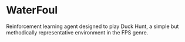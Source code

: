# WaterFoul
Reinforcement learning agent designed to play Duck Hunt, a simple but methodically representative environment in the FPS genre.
